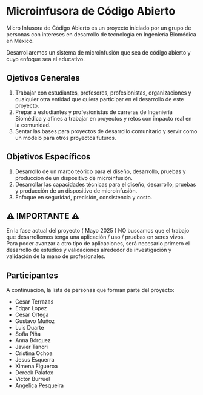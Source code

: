 # Microinfusora de Código Abierto

Micro Infusora de Código Abierto es un proyecto iniciado por un grupo de personas con intereses en desarrollo de tecnología en Ingeniería Biomédica en México.

Desarrollaremos un sistema de microinfusión que sea de código abierto y cuyo enfoque sea el educativo.

## Ojetivos Generales

1. Trabajar con estudiantes, profesores, profesionistas, organizaciones y cualquier otra entidad que quiera participar en el desarrollo de este proyecto.
2. Prepar a estudiantes y profesionistas de carreras de Ingeniería Biomédica y afines a trabajar en proyectos y retos con impacto real en la comunidad.
3. Sentar las bases para proyectos de desarrollo comunitario y servir como un modelo para otros proyectos futuros.

## Objetivos Específicos

1. Desarrollo de un marco teórico para el diseño, desarrollo, pruebas y producción de un dispositivo de microinfusión.
2. Desarrollar las capacidades técnicas para el diseño, desarrollo, pruebas y producción de un dispositivo de microinfusión.
3. Enfoque en seguridad, precisión, consistencia y costo.

## ⚠️ IMPORTANTE ⚠️

En la fase actual del proyecto ( Mayo 2025 ) NO buscamos que el trabajo que desarrollemos tenga una aplicación / uso / pruebas en seres vivos. Para poder avanzar a otro tipo de aplicaciones, será necesario primero el desarrollo de estudios y validaciones alrededor de investigación y validación de la mano de profesionales.

## Participantes

A continuación, la lista de personas que forman parte del proyecto:

* Cesar Terrazas
* Edgar Lopez
* Cesar Ortega
* Gustavo Muñoz
* Luis Duarte
* Sofia Piña 
* Anna Bórquez
* Javier Tanori
* Cristina Ochoa
* Jesus Esquerra
* Ximena Figueroa
* Dereck Palafox
* Victor Burruel  
* Angelica Pesqueira  
